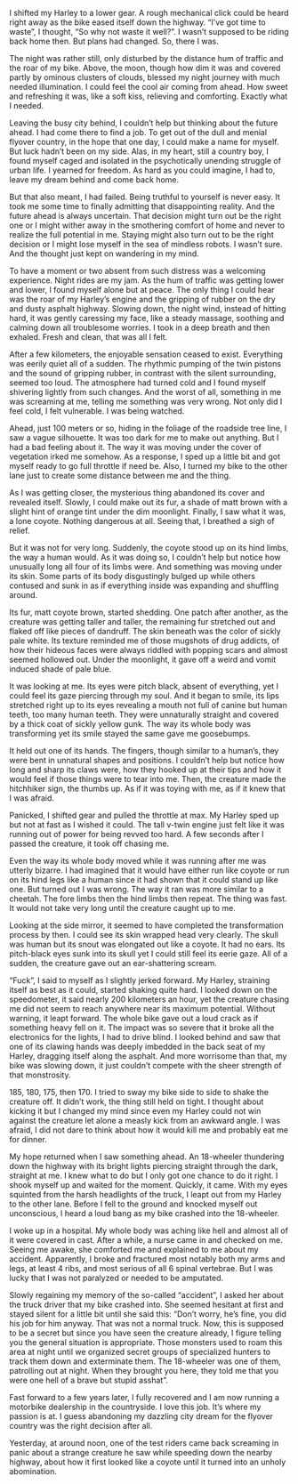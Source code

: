 I shifted my Harley to a lower gear. A rough mechanical click could be heard right away as the bike eased itself down the highway. “I’ve got time to waste”, I thought, “So why not waste it well?”. I wasn’t supposed to be riding back home then. But plans had changed. So, there I was.   


The night was rather still, only disturbed by the distance hum of traffic and the roar of my bike. Above, the moon, though how dim it was and covered partly by ominous clusters of clouds, blessed my night journey with much needed illumination. I could feel the cool air coming from ahead. How sweet and refreshing it was, like a soft kiss, relieving and comforting. Exactly what I needed. 

  
Leaving the busy city behind, I couldn’t help but thinking about the future ahead. I had come there to find a job. To get out of the dull and menial flyover country, in the hope that one day, I could make a name for myself. But luck hadn’t been on my side. Alas, in my heart, still a country boy, I found myself caged and isolated in the psychotically unending struggle of urban life. I yearned for freedom. As hard as you could imagine, I had to, leave my dream behind and come back home. 

  
But that also meant, I had failed. Being truthful to yourself is never easy. It took me some time to finally admitting that disappointing reality. And the future ahead is always uncertain. That decision might turn out be the right one or I might wither away in the smothering comfort of home and never to realize the full potential in me. Staying might also turn out to be the right decision or I might lose myself in the sea of mindless robots. I wasn’t sure. And the thought just kept on wandering in my mind. 

  
To have a moment or two absent from such distress was a welcoming experience. Night rides are my jam. As the hum of traffic was getting lower and lower, I found myself alone but at peace. The only thing I could hear was the roar of my Harley’s engine and the gripping of rubber on the dry and dusty asphalt highway. Slowing down, the night wind, instead of hitting hard, it was gently caressing my face, like a steady massage, soothing and calming down all troublesome worries. I took in a deep breath and then exhaled. Fresh and clean, that was all I felt.

  
After a few kilometers, the enjoyable sensation ceased to exist. Everything was eerily quiet all of a sudden. The rhythmic pumping of the twin pistons and the sound of gripping rubber, in contrast with the silent surrounding, seemed too loud. The atmosphere had turned cold and I found myself shivering lightly from such changes. And the worst of all, something in me was screaming at me, telling me something was very wrong. Not only did I feel cold, I felt vulnerable. I was being watched.   
Ahead, just 100 meters or so, hiding in the foliage of the roadside tree line, I saw a vague silhouette. It was too dark for me to make out anything. But I had a bad feeling about it. The way it was moving under the cover of vegetation irked me somehow. As a response, I sped up a little bit and got myself ready to go full throttle if need be. Also, I turned my bike to the other lane just to create some distance between me and the thing.

  
As I was getting closer, the mysterious thing abandoned its cover and revealed itself. Slowly, I could make out its fur, a shade of matt brown with a slight hint of orange tint under the dim moonlight. Finally, I saw what it was, a lone coyote. Nothing dangerous at all. Seeing that, I breathed a sigh of relief. 

  
But it was not for very long. Suddenly, the coyote stood up on its hind limbs, the way a human would. As it was doing so, I couldn’t help but notice how unusually long all four of its limbs were. And something was moving under its skin. Some parts of its body disgustingly bulged up while others contused and sunk in as if everything inside was expanding and shuffling around.

  
Its fur, matt coyote brown, started shedding. One patch after another, as the creature was getting taller and taller, the remaining fur stretched out and flaked off like pieces of dandruff. The skin beneath was the color of sickly pale white. Its texture reminded me of those mugshots of drug addicts, of how their hideous faces were always riddled with popping scars and almost seemed hollowed out. Under the moonlight, it gave off a weird and vomit induced shade of pale blue.  

  
It was looking at me. Its eyes were pitch black, absent of everything, yet I could feel its gaze piercing through my soul. And it began to smile, its lips stretched right up to its eyes revealing a mouth not full of canine but human teeth, too many human teeth. They were unnaturally straight and covered by a thick coat of sickly yellow gunk. The way its whole body was transforming yet its smile stayed the same gave me goosebumps. 

  
It held out one of its hands. The fingers, though similar to a human’s, they were bent in unnatural shapes and positions. I couldn’t help but notice how long and sharp its claws were, how they hooked up at their tips and how it would feel if those things were to tear into me. Then, the creature made the hitchhiker sign, the thumbs up. As if it was toying with me, as if it knew that I was afraid.

  
Panicked, I shifted gear and pulled the throttle at max. My Harley sped up but not at fast as I wished it could. The tall v-twin engine just felt like it was running out of power for being revved too hard. A few seconds after I passed the creature, it took off chasing me. 

  
Even the way its whole body moved while it was running after me was utterly bizarre. I had imagined that it would have either run like coyote or run on its hind legs like a human since it had shown that it could stand up like one. But turned out I was wrong. The way it ran was more similar to a cheetah. The fore limbs then the hind limbs then repeat. The thing was fast. It would not take very long until the creature caught up to me. 

  
Looking at the side mirror, it seemed to have completed the transformation process by then. I could see its skin wrapped head very clearly. The skull was human but its snout was elongated out like a coyote. It had no ears. Its pitch-black eyes sunk into its skull yet I could still feel its eerie gaze. All of a sudden, the creature gave out an ear-shattering scream. 

  
“Fuck”, I said to myself as I slightly jerked forward. My Harley, straining itself as best as it could, started shaking quite hard. I looked down on the speedometer, it said nearly 200 kilometers an hour, yet the creature chasing me did not seem to reach anywhere near its maximum potential. Without warning, it leapt forward. The whole bike gave out a loud crack as if something heavy fell on it. The impact was so severe that it broke all the electronics for the lights, I had to drive blind. I looked behind and saw that one of its clawing hands was deeply imbedded in the back seat of my Harley, dragging itself along the asphalt. And more worrisome than that, my bike was slowing down, it just couldn’t compete with the sheer strength of that monstrosity. 

  
185, 180, 175, then 170. I tried to sway my bike side to side to shake the creature off. It didn’t work, the thing still held on tight. I thought about kicking it but I changed my mind since even my Harley could not win against the creature let alone a measly kick from an awkward angle. I was afraid, I did not dare to think about how it would kill me and probably eat me for dinner.

  
My hope returned when I saw something ahead. An 18-wheeler thundering down the highway with its bright lights piercing straight through the dark, straight at me. I knew what to do but I only got one chance to do it right. I shook myself up and waited for the moment. Quickly, it came. With my eyes squinted from the harsh headlights of the truck, I leapt out from my Harley to the other lane. Before I fell to the ground and knocked myself out unconscious, I heard a loud bang as my bike crashed into the 18-wheeler.

   
I woke up in a hospital. My whole body was aching like hell and almost all of it were covered in cast. After a while, a nurse came in and checked on me. Seeing me awake, she comforted me and explained to me about my accident. Apparently, I broke and fractured most notably both my arms and legs, at least 4 ribs, and most serious of all 6 spinal vertebrae. But I was lucky that I was not paralyzed or needed to be amputated. 

  
Slowly regaining my memory of the so-called “accident”, I asked her about the truck driver that my bike crashed into. She seemed hesitant at first and stayed silent for a little bit until she said this: “Don’t worry, he’s fine, you did his job for him anyway. That was not a normal truck. Now, this is supposed to be a secret but since you have seen the creature already, I figure telling you the general situation is appropriate. Those monsters used to roam this area at night until we organized secret groups of specialized hunters to track them down and exterminate them. The 18-wheeler was one of them, patrolling out at night. When they brought you here, they told me that you were one hell of a brave but stupid asshat”. 

  
Fast forward to a few years later, I fully recovered and I am now running a motorbike dealership in the countryside. I love this job. It’s where my passion is at. I guess abandoning my dazzling city dream for the flyover country was the right decision after all. 

  
Yesterday, at around noon, one of the test riders came back screaming in panic about a strange creature he saw while speeding down the nearby highway, about how it first looked like a coyote until it turned into an unholy abomination. 